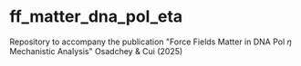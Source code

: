 # ff_matter_dna_pol_eta
Repository to accompany the publication "Force Fields Matter in DNA Pol $\eta$ Mechanistic Analysis" Osadchey &amp; Cui (2025)
